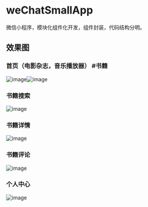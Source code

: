 # weChatSmallApp
微信小程序，模块化组件化开发，组件封装，代码结构分明。
## 效果图
### 首页（电影杂志，音乐播放器）                                               #书籍
![image](https://github.com/NiceGuSheng/weChatSmallApp/blob/master/%E6%95%88%E6%9E%9C%E5%9B%BE/3.png)![image](https://github.com/NiceGuSheng/weChatSmallApp/blob/master/%E6%95%88%E6%9E%9C%E5%9B%BE/4.png)
### 书籍搜索
![image](https://github.com/NiceGuSheng/weChatSmallApp/blob/master/%E6%95%88%E6%9E%9C%E5%9B%BE/2.png)
### 书籍详情
![image](https://github.com/NiceGuSheng/weChatSmallApp/blob/master/%E6%95%88%E6%9E%9C%E5%9B%BE/6.png)
### 书籍评论
![image](https://github.com/NiceGuSheng/weChatSmallApp/blob/master/%E6%95%88%E6%9E%9C%E5%9B%BE/1.png)
### 个人中心
![image](https://github.com/NiceGuSheng/weChatSmallApp/blob/master/%E6%95%88%E6%9E%9C%E5%9B%BE/5.png)
